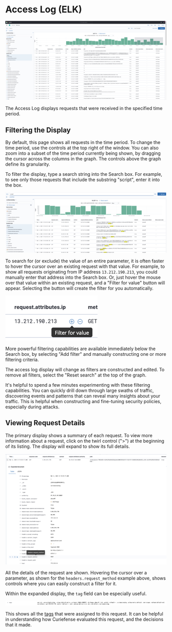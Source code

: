 # Access Log \(ELK\)

![](../.gitbook/assets/access-log.png)

The Access Log displays requests that were received in the specified time period.

## Filtering the Display

By default, this page shows all requests in the time period. To change the time period, use the controls at the top right of the window. You can also zoom into a subset of the time period currently being shown, by dragging the cursor across the columns in the graph. The controls above the graph define its granularity.

To filter the display, type a search string into the Search box. For example, to see only those requests that include the substring "script", enter it into the box.

![](../.gitbook/assets/access-log-filtering-script.png)

To search for \(or exclude\) the value of an entire parameter, it is often faster to hover the cursor over an existing request with that value. For example, to show all requests originating from IP address `13.212.190.213`, you could manually enter that address into the Search box. Or, just hover the mouse over that value within an existing request, and a "Filter for value" button will appear. Selecting the button will create the filter for you automatically.

![](../.gitbook/assets/access-log-filter-for-value.png)

More powerful filtering capabilities are available immediately below the Search box, by selecting "Add filter" and manually constructing one or more filtering criteria. 

The access log display will change as filters are constructed and edited. To remove all filters, select the "Reset search" at the top of the graph.

It's helpful to spend a few minutes experimenting with these filtering capabilities. You can quickly drill down through large swaths of traffic, discovering events and patterns that can reveal many insights about your traffic. This is helpful when constructing and fine-tuning security policies, especially during attacks.

## Viewing Request Details

The primary display shows a summary of each request. To view more information about a request, click on the twirl control \("&gt;"\) at the beginning of its listing. The display will expand to show its full details.

![](../.gitbook/assets/access-log-expanded%20%281%29.png)

All the details of the request are shown. Hovering the cursor over a parameter, as shown for the `headers.request_method` example above, shows controls where you can easily construct a filter for it.

Within the expanded display, the `tag` field can be especially useful.

![](../.gitbook/assets/access-log-tags.png)

This shows all the [tags](../reference/tags.md) that were assigned to this request. It can be helpful in understanding how Curiefense evaluated this request, and the decisions that it made. 

